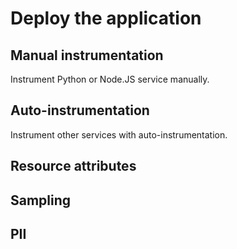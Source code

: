 # Deploy the application

## Manual instrumentation

Instrument Python or Node.JS service manually.

## Auto-instrumentation

Instrument other services with auto-instrumentation.

## Resource attributes

## Sampling

## PII
